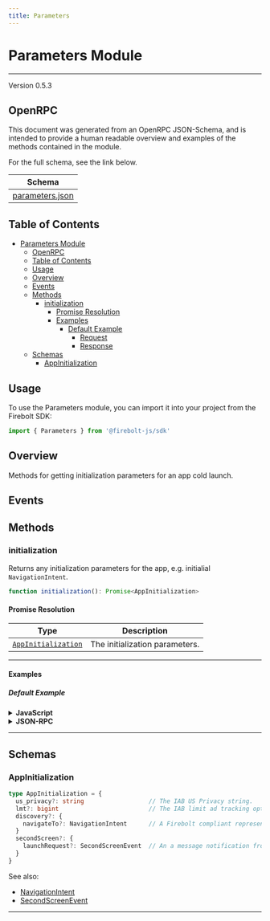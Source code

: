 ```yaml
---
title: Parameters
---
```


# Parameters Module
---
Version 0.5.3

## OpenRPC
This document was generated from an OpenRPC JSON-Schema, and is intended to provide a human readable overview and examples of the methods contained in the module.

For the full schema, see the link below.

| Schema |
|--------|
| [parameters.json](https://github.com/rdkcentral/firebolt-core-sdk/blob/main/src/modules/parameters.json) |


## Table of Contents
- [Parameters Module](#parameters-module)
	- [OpenRPC](#openrpc)
	- [Table of Contents](#table-of-contents)
	- [Usage](#usage)
	- [Overview](#overview)
	- [Events](#events)
	- [Methods](#methods)
		- [initialization](#initialization)
			- [Promise Resolution](#promise-resolution)
			- [Examples](#examples)
				- [Default Example](#default-example)
					- [Request](#request)
					- [Response](#response)
	- [Schemas](#schemas)
		- [AppInitialization](#appinitialization)

<span></span>

## Usage
To use the Parameters module, you can import it into your project from the Firebolt SDK:

```javascript
import { Parameters } from '@firebolt-js/sdk'
```
## Overview
Methods for getting initialization parameters for an app cold launch.

## Events


## Methods
### initialization
Returns any initialization parameters for the app, e.g. initialial `NavigationIntent`.

```typescript
function initialization(): Promise<AppInitialization>
```
#### Promise Resolution

| Type | Description |
| ---- | ----------- |
| [`AppInitialization`](#appinitialization) | The initialization parameters. |


---

#### Examples

##### Default Example
<details>
  <summary><b>JavaScript</b></summary>

```javascript
import { Parameters } from '@firebolt-js/sdk'

Parameters.initialization()
    .then(init => {
        console.log(init)
    })
```
Value of `init`

```javascript
{
  "lmt": 0,
  "us_privacy": "1-Y-",
  "discovery": {
    "navigateTo": {
      "action": "entity",
      "data": {
        "entityId": "abc"
      },
      "context": {
        "source": "voice"
      }
    }
  }
}
```

</details>
<details>
  <summary><b>JSON-RPC</b></summary>

###### Request

```json
{
  "jsonrpc": "2.0",
  "id": 1,
  "method": "parameters.initialization",
  "params": {}
}
```

###### Response

```json
{
  "jsonrpc": "2.0",
  "id": 1,
  "result": {
    "lmt": 0,
    "us_privacy": "1-Y-",
    "discovery": {
      "navigateTo": {
        "action": "entity",
        "data": {
          "entityId": "abc"
        },
        "context": {
          "source": "voice"
        }
      }
    }
  }
}
```

</details>




---



## Schemas

### AppInitialization

```typescript
type AppInitialization = {
  us_privacy?: string                  // The IAB US Privacy string.
  lmt?: bigint                         // The IAB limit ad tracking opt out value.
  discovery?: {
    navigateTo?: NavigationIntent      // A Firebolt compliant representation of a user intention to navigate to a specific place in an app.
  }
  secondScreen?: {
    launchRequest?: SecondScreenEvent  // An a message notification from a second screen device
  }
}
```

See also: 

 - [NavigationIntent](../schemas/intents#/definitions/navigationintent)
 - [SecondScreenEvent](../schemas/secondscreen#/definitions/secondscreenevent)



---


